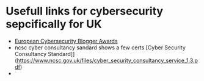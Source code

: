 # Usefull links for cybersecurity sepcifically for UK

- [European Cybersecurity Blogger Awards](https://docs.google.com/forms/d/e/1FAIpQLSe8AkYMfAAwJ4JZzYRm8GfsJCDON8q83C9_wu5u10sNAt_CcA/viewform)
- ncsc cyber consultancy sandard  shows a few certs [Cyber Security Consultancy Standard]](https://www.ncsc.gov.uk/files/cyber_security_consultancy_service_1.3.pdf)
- 
